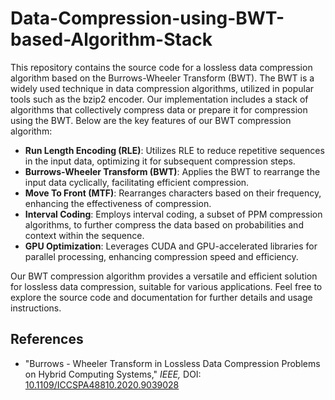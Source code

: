 # Data-Compression-using-BWT-based-Algorithm-Stack

This repository contains the source code for a lossless data compression algorithm based on the Burrows-Wheeler Transform (BWT). The BWT is a widely used technique in data compression algorithms, utilized in popular tools such as the bzip2 encoder. Our implementation includes a stack of algorithms that collectively compress data or prepare it for compression using the BWT. Below are the key features of our BWT compression algorithm:

- **Run Length Encoding (RLE)**: Utilizes RLE to reduce repetitive sequences in the input data, optimizing it for subsequent compression steps.
- **Burrows-Wheeler Transform (BWT)**: Applies the BWT to rearrange the input data cyclically, facilitating efficient compression.
- **Move To Front (MTF)**: Rearranges characters based on their frequency, enhancing the effectiveness of compression.
- **Interval Coding**: Employs interval coding, a subset of PPM compression algorithms, to further compress the data based on probabilities and context within the sequence.
- **GPU Optimization**: Leverages CUDA and GPU-accelerated libraries for parallel processing, enhancing compression speed and efficiency.

Our BWT compression algorithm provides a versatile and efficient solution for lossless data compression, suitable for various applications. Feel free to explore the source code and documentation for further details and usage instructions.

## References

- "Burrows - Wheeler Transform in Lossless Data Compression Problems on Hybrid Computing Systems," _IEEE,_ DOI: [10.1109/ICCSPA48810.2020.9039028](https://ieeexplore.ieee.org/document/9039028)

